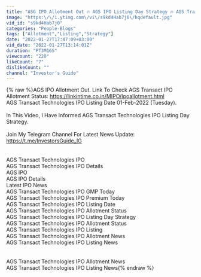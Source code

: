 ```yaml
---
title: "ASG IPO Allotment Out 🔥 AGS IPO Listing Day Strategy 🔥 AGS Transact Technologies IPO Listing News"
image: "https:\/\/i.ytimg.com\/vi\/s9kd4Hab7j0\/hqdefault.jpg"
vid_id: "s9kd4Hab7j0"
categories: "People-Blogs"
tags: ["Allotment","Listing","Strategy"]
date: "2022-01-27T17:47:09+03:00"
vid_date: "2022-01-27T13:14:01Z"
duration: "PT3M16S"
viewcount: "220"
likeCount: "7"
dislikeCount: ""
channel: "Investor's Guide"
---
```

{% raw %}AGS IPO Allotment Out. Link To Check AGS Transact IPO Allotment Status: <a rel="nofollow" target="blank" href="https://linkintime.co.in/MIPO/Ipoallotment.html">https://linkintime.co.in/MIPO/Ipoallotment.html</a><br />AGS Transact Technologies IPO Listing Date 01-Feb-2022 (Tuesday).<br /><br />In This Video, I Have Informed AGS Transact Technologies IPO Listing Day Strategy.<br /><br />Join My Telegram  Channel For Latest News Update: <a rel="nofollow" target="blank" href="https://t.me/InvestorsGuide_IG">https://t.me/InvestorsGuide_IG</a><br /><br /><br />AGS Transact Technologies IPO <br />AGS Transact Technologies IPO Details<br />AGS IPO <br />AGS IPO Details<br />Latest IPO News<br />AGS Transact Technologies IPO GMP Today <br />AGS Transact Technologies IPO Premium Today<br />AGS Transact Technologies IPO Listing Date<br />AGS Transact Technologies IPO Allotment Status<br />AGS Transact Technologies IPO Listing Day Strategy<br />AGS Transact Technologies IPO Allotment Status<br />AGS Transact Technologies IPO Listing<br />AGS Transact Technologies IPO Allotment News<br />AGS Transact Technologies IPO Listing News<br /><br /><br />AGS Transact Technologies IPO Allotment News<br />AGS Transact Technologies IPO Listing News{% endraw %}
